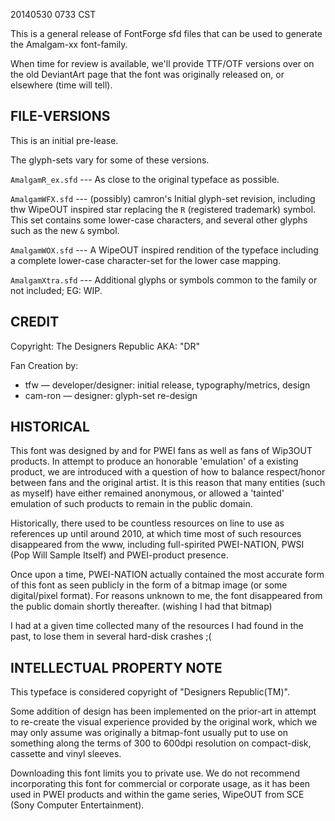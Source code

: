 20140530 0733 CST

This is a general release of FontForge sfd files that can be used to generate the Amalgam-xx font-family.

When time for review is available, we'll provide TTF/OTF versions over on the old DeviantArt page that the font was originally released on, or elsewhere (time will tell).

## FILE-VERSIONS

This is an initial pre-lease.

The glyph-sets vary for some of these versions.

`AmalgamR_ex.sfd` --- As close to the original typeface as possible.

`AmalgamWFX.sfd` --- (possibly) camron's Initial glyph-set revision, including thw WipeOUT inspired star replacing the `R` (registered trademark) symbol.  This set contains some lower-case characters, and several other glyphs such as the new `&` symbol.

`AmalgamWOX.sfd` --- A WipeOUT inspired rendition of the typeface including a complete lower-case character-set for the lower case mapping.

`AmalgamXtra.sfd` --- Additional glyphs or symbols common to the family or not included; EG: WIP.

## CREDIT

Copyright: The Designers Republic AKA: "DR"

Fan Creation by:

* tfw — developer/designer: initial release, typography/metrics, design
* cam-ron — designer: glyph-set re-design

## HISTORICAL

This font was designed by and for PWEI fans as well as fans of Wip3OUT products.
In attempt to produce an honorable 'emulation' of a existing product, we are introduced with a question of how to balance respect/honor between fans and the original artist.  It is this reason that many entities (such as myself) have either remained anonymous, or allowed a 'tainted' emulation of such products to remain in the public domain.

Historically, there used to be countless resources on line to use as references up until around 2010, at which time most of such resources disappeared from the www, including full-spirited PWEI-NATION, PWSI (Pop Will Sample Itself) and PWEI-product presence.

Once upon a time, PWEI-NATION actually contained the most accurate form of this font as seen publicly in the form of a bitmap image (or some digital/pixel format).  For reasons unknown to me, the font disappeared from the public domain shortly thereafter.  (wishing I had that bitmap)

I had at a given time collected many of the resources I had found in the past, to lose them in several hard-disk crashes ;(

## INTELLECTUAL PROPERTY NOTE

This typeface is considered copyright of "Designers Republic(TM)".

Some addition of design has been implemented on the prior-art in attempt to re-create the visual experience provided by the original work, which we may only assume was originally a bitmap-font usually put to use on something along the terms of 300 to 600dpi resolution on compact-disk, cassette and vinyl sleeves.

Downloading this font limits you to private use.  We do not recommend incorporating this font for commercial or corporate usage, as it has been used in PWEI products and within the game series, WipeOUT from SCE (Sony Computer Entertainment).
